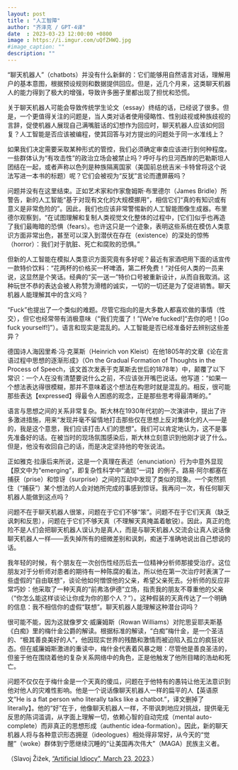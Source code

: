 ```yaml
---
layout: post
title : "人工智障"
author: "齐泽克 / GPT-4译"
date  : 2023-03-23 12:00:00 +0800
image : https://i.imgur.com/uQfZHWQ.jpg
#image_caption: ""
description: ""
---
```


“聊天机器人”（chatbots）并没有什么新鲜的：它们能够用自然语言对话，理解用户的基本意图，根据预设规则和数据提供回应。但是，近几个月来，这类聊天机器人的能力得到了极大的增强，导致许多圈子里都出现了担忧和恐慌。

<!--more-->

关于聊天机器人可能会导致传统学生论文（essay）终结的话，已经说了很多。但是，一个更值得关注的问题是，当人类对话者使用侵略性、性别歧视或种族歧视的言辞，促使机器人展现自己满嘴脏话的幻想作为回应时，聊天机器人应该如何回复？人工智能是否应该被编程，使其回答与对方提出的问题处于同一水准线上？

如果我们决定需要采取某种形式的管控，我们必须确定审查应该进行到何种程度。一些群体认为“有攻击性”的政治立场会被禁止吗？呼吁与约旦河西岸的巴勒斯坦人团结在一起，或者声称以色列是种族隔离国家（美国前总统吉米·卡特曾将这个说法写进一本书的标题）呢？它们会被视为“反犹”言论而遭屏蔽吗？

问题并没有在这里结束。正如艺术家和作家詹姆斯·布里德尔（James Bridle）所警告，新的人工智能“基于对现有文化的大规模挪用”，相信它们“真的有知识或有意义是非常危险的”。因此，我们也应该非常警惕新的人工智能图像生成器。布里德尔观察到，“在试图理解和复制人类视觉文化整体的过程中，[它们]似乎也再造了我们最晦暗的恐惧（fears）。也许这只是一个迹象，表明这些系统在模仿人类意识方面非常出色，甚至可以深入到潜伏在存在（existence）的深处的惊怖（horror）：我们对于肮脏、死亡和腐败的恐惧。”

但新的人工智能在模拟人类意识方面究竟有多好呢？最近有家酒吧用下面的话宣传一款特价饮料：“花两杯的价格买一杯啤酒，第二杯免费！”对任何人类的一员来说，这显然是个笑话。经典的“买一送一”特价口号被重新设计，从而自我取消。这种玩世不恭的表达会被人称赞为滑稽的诚实，一切的一切还是为了促进销售。聊天机器人能理解其中的含义吗？

“Fuck”也提出了一个类似的难题。尽管它指向的是大多数人都喜欢做的事情（性交），但它也经常带有消极意味（“我们完蛋了！”[We’re fucked!]“去你的吧！[Go fuck yourself!]”）。语言和现实是混乱的。人工智能是否已经准备好去辨别这些差异？

德国诗人海因里希·冯·克莱斯（Heinrich von Kleist）在他1805年的文章《论在言语过程中思想的逐渐形成》（On the Gradual Formation of Thoughts in the Process of Speech，该文首次发表于克莱斯去世后的1878年）中，颠覆了以下常识：一个人在没有清楚要说什么之前，不应该张开嘴巴说话。他写道：“如果一个想法表达得很模糊，那并不意味着这个想法在构思时就是混乱的。相反，很可能那些表达【expressed】得最令人困惑的观念，正是那些思考得最清晰的。”

语言与思想之间的关系非常复杂。斯大林在1930年代初的一次演讲中，提出了许多激进措施，用来“发现并毫不留情地打击那些仅在思想上反对集体化的人——是的，我是这个意思，我们应该打击人们的思想”。我们可以肯定地认为，这不是事先准备好的话。在被当时的现场氛围感染后，斯大林立刻意识到他刚才说了什么。但是，他没有收回自己的话，而是决定坚持他的夸张说法。

正如雅克·拉康后来所说，这是一个真理在表述（enunciation）行为中意外显现【原文中为“emerging”，即复杂性科学中“涌现”一词】的例子。路易·阿尔都塞在捕获（prise）和惊讶（surprise）之间的互动中发现了类似的现象。一个突然抓住（“捕获”）某个想法的人会对她所完成的事感到惊讶。我再问一次，有任何聊天机器人能做到这点吗？

问题不在于聊天机器人很笨，问题在于它们不够“笨”。问题不在于它们天真（缺乏讽刺和反思），问题在于它们不够天真（不理解天真掩盖着敏锐）。因此，真正的危险不是人们会把聊天机器人误认为是真人，而是与聊天机器人交流会让真人说话像聊天机器人一样——丢失掉所有的细微差别和讽刺，痴迷于准确地说出自己想说的话。

我年轻的时候，有个朋友在一次创伤性经历后去一位精神分析师那接受治疗。这位朋友对于分析师对患者的期待有一种陈腐的看法，所以他在第一次治疗时表演了一些虚假的“自由联想”，谈论他如何憎恨他的父亲，希望父亲死去。分析师的反应非常巧妙：他采取了一种天真的“前弗洛伊德”立场，指责我的朋友不尊重他的父亲（“你怎么能这样谈论让你成为你的那个人？”）。这种假装的天真传达了一个明确的信息：我不相信你的虚假“联想”。聊天机器人能理解这种潜台词吗？

很可能不能，因为这就像罗文·威廉姆斯（Rowan Williams）对陀思妥耶夫斯基《白痴》里的梅什金公爵的解读。根据标准的解读，“白痴”梅什金，是一个圣洁的、“极其善良美好的人”，他因现实世界的残酷和激情而被迫陷入孤立的疯狂状态。但在威廉姆斯激进的重读中，梅什金代表着风暴之眼：尽管他是善良圣洁的，但鉴于他在围绕着他的复杂关系网络中的角色，正是他触发了他所目睹的浩劫和死亡。

问题不仅仅在于梅什金是一个天真的傻瓜，问题在于他特有的愚钝让他无法意识到他对他人的灾难性影响。他是一个说话像聊天机器人一样的扁平的人【英语原文“He is a flat person who literally talks like a chatbot.”，译文删掉了literally】。他的“好”在于，他像聊天机器人一样，不带讽刺地应对挑战，提供毫无反思的陈词滥调，从字面上理解一切，依赖心智的自动完成（mental auto-complete）而非真正的思想形成（authentic idea-formation）。因此，新的聊天机器人将与各种意识形态拥趸（ideologues）相处得非常好，从今天的“觉醒”（woke）群体到宁愿继续沉睡的“让美国再次伟大”（MAGA）民族主义者。

（Slavoj Žižek, [“Artificial Idiocy”, March 23, 2023](https://www.project-syndicate.org/commentary/ai-chatbots-naive-idiots-no-sense-of-irony-by-slavoj-zizek-2023-03).）

<!--END-->